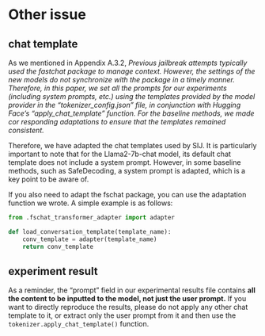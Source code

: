 # Other issue

## chat template

As we mentioned in Appendix A.3.2, *Previous jailbreak attempts typically used the fastchat package to manage context. However, the settings of the new models do not synchronize with the package in a timely manner. Therefore, in this paper, we set all the prompts for our experiments (including system prompts, etc.) using the templates provided by the model provider in the “tokenizer\_config.json” file, in conjunction with Hugging Face’s “apply\_chat\_template” function. For the baseline methods, we made cor*
*responding adaptations to ensure that the templates remained consistent.*

Therefore, we have adapted the chat templates used by SIJ. It is particularly important to note that for the Llama2-7b-chat model, its default chat template does not include a system prompt. However, in some baseline methods, such as SafeDecoding, a system prompt is adapted, which is a key point to be aware of.

If you also need to adapt the fschat package, you can use the adaptation function we wrote. A simple example is as follows:

```python
from .fschat_transformer_adapter import adapter

def load_conversation_template(template_name):
    conv_template = adapter(template_name)
    return conv_template
```

## experiment result

As a reminder, the “prompt” field in our experimental results file contains **all the content to be inputted to the model, not just the user prompt.** If you want to directly reproduce the results, please do not apply any other chat template to it, or extract only the user prompt from it and then use the `tokenizer.apply_chat_template()` function.

